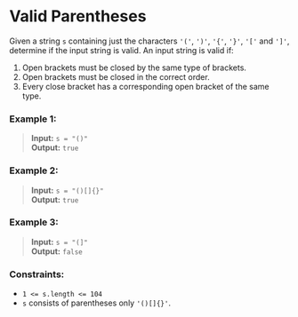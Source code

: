 # Valid Parentheses

Given a string ```s``` containing just the characters ```'('```, ```')'```, ```'{'```, ```'}'```, ```'['``` and ```']'```, determine if the input string is valid.
An input string is valid if:
1. Open brackets must be closed by the same type of brackets.
2. Open brackets must be closed in the correct order.
3. Every close bracket has a corresponding open bracket of the same type.


### Example 1:

>**Input:** ```s = "()"```<br>
>**Output:** ```true``` 

### Example 2:

>**Input:** ```s = "()[]{}"```<br>
>**Output:** ```true``` 

### Example 3:

>**Input:** ```s = "(]"```<br>
>**Output:** ```false``` 
 

### Constraints:

* ```1 <= s.length <= 104```
* ```s``` consists of parentheses only ```'()[]{}'```.

